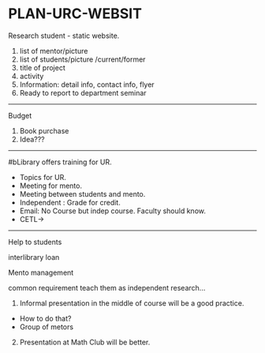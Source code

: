 # PLAN-URC-WEBSIT

Research student - static website.
1. list of mentor/picture
2. list of students/picture   /current/former
3. title of project
4. activity
5. Information: detail info, contact info, flyer
6. Ready to report to department seminar
--------------------------
Budget
1. Book purchase
2. Idea???



----

#bLibrary offers training for UR.
 

- Topics for UR.
- Meeting for mento.
- Meeting between students and mento.
- Independent : Grade for credit.
- Email: No Course but indep course. Faculty should know.
- CETL-> 
----------------
Help to students

interlibrary loan

Mento management


common requirement
teach them as independent research...
1. Informal presentation in the middle of course will be a good practice.
 - How to do that?
 - Group of metors
2. Presentation at Math Club will be better.

